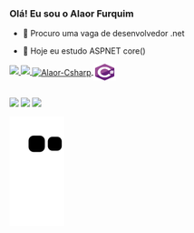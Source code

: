 ### Olá! Eu sou o Alaor Furquim

- 🔭 Procuro uma vaga de desenvolvedor .net
- 🌱 Hoje eu estudo ASPNET core()


  <a href="https://github.com/AlaorFurquim">
 <img height="180em" src="https://github-readme-stats.vercel.app/api?username=AlaorFurquim&show_icons=true&theme=dracula&include_all_commits=true&count_private=true"/>
    <img height="180em" src="https://github-readme-stats.vercel.app/api/top-langs/?username=AlaorFurquim&layout=compact&langs_count=7&theme=dark"/>
  
<img align="center" alt="Alaor-Csharp" height="30" width="40"  src="https://img.icons8.com/nolan/64/sql.png"/>  
  
<img align="center" alt="Alaor-Csharp" height="30" width="40" src="https://raw.githubusercontent.com/devicons/devicon/master/icons/csharp/csharp-original.svg">  
  
  ##
  
  <div> 
  <a href="https://www.instagram.com/alaor_furquim/" target="_blank"><img src="https://img.shields.io/badge/-Instagram-%23E4405F?style=for-the-badge&logo=instagram&logoColor=white" target="_blank"></a>
  <a href = "mailto:alaorfurquim34@gmail.com"><img src="https://img.shields.io/badge/-Gmail-%23333?style=for-the-badge&logo=gmail&logoColor=white" target="_blank"></a>
  <a href="https://www.linkedin.com/in/alaor-furquim-9a4a35102/" target="_blank"><img src="https://img.shields.io/badge/-LinkedIn-%230077B5?style=for-the-badge&logo=linkedin&logoColor=white" target="_blank"></a> 
    
    
   ![Snake animation](https://github.com/AlaorFurquim/AlaorFurquim/blob/output/github-contribution-grid-snake.svg)
 
</div>
